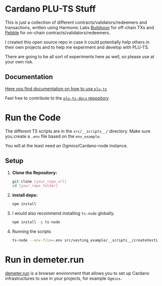 # Cardano PLU-TS Stuff

This is just a collection of different contracts/validators/redeemers and transactions, written using Harmonic Labs [Buildooor](https://github.com/HarmonicLabs/buildooor) for off-chain TXs and [Pebble](https://github.com/HarmonicLabs/plu-ts/tree/pebble) for on-chain contracts/validators/redeemers.

I created this open source repo in case it could potentially help others in their own projects and to help me experiment and develop with PLU-TS.

There are going to be all sort of experiments here as well, so please use at your own risk. 

## Documentation

[Here you find documentation on how to use `plu-ts`](https://www.harmoniclabs.tech/plu-ts-docs/index.html)

Feel free to contribute to the [`plu-ts-docs` repository](https://github.com/HarmonicLabs/plut-ts-docs)

# Run the Code

The different TS scripts are in the `src/__scripts__/` directory. Make sure you create a `.env` file based on the `env_example`.

You will at the least need an Ogmios/Cardano-node instance.

## Setup

1. **Clone the Repository:**
   ```sh
   git clone [your_repo_url]
   cd [your_repo_folder]
2. **install deps:**
   ```sh
   npm install
   
3. I would also recommend installing `ts-node` globally.
   ```sh
   npm install -g ts-node
4. Running the scripts
   ```sh
   ts-node --env-file=.env src/vesting_example/__scripts__/createVestingUTXO.ts

# Run in demeter.run

[demeter.run](https://demeter.run) is a browser environment that allows you to set up Cardano infrastructures to use in your projects, for example `Ogmios`.
